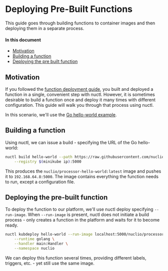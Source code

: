 # Deploying Pre-Built Functions

This guide goes through building functions to container images and then deploying them in a separate process.

#### In this document
- [Motivation](#motivation)
- [Building a function](#building-a-function)
- [Deploying the pre built function](#deploying-the-pre-built-function)

## Motivation

If you followed the [function deployment guide](/docs/tasks/deploying-functions.md), you built and deployed a function in a single, convenient step with nuctl. However, it is sometimes desirable to build a function once and deploy it many times with different configuration. This guide will walk you through that process using nuctl.

In this scenario, we'll use the [Go hello-world example](/hack/examples/golang/helloworld).

## Building a function

Using nuctl, we can issue a build - specifying the URL of the Go hello-world:

```sh
nuctl build hello-world --path https://raw.githubusercontent.com/nuclio/nuclio/master/hack/examples/golang/helloworld/helloworld.go \
    --registry $(minikube ip):5000
```

This produces the `nuclio/processor-hello-world:latest` image and pushes it to `192.168.64.8:5000`. The image contains everything the function needs to run, except a configuration file. 

## Deploying the pre-built function

To deploy the function to our platform, we'll use nuctl deploy specifying `--run-image`. When `--run-image` is present, nuctl does not initiate a build process - only creates a function in the platform and waits for it to become ready.

```sh
nuctl kubdeploy hello-world --run-image localhost:5000/nuclio/processor-hello-world:latest \
    --runtime golang \
    --handler main:Handler \
    --namespace nuclio
```

We can deploy this function several times, providing different labels, triggers, etc. - yet still use the same image.
